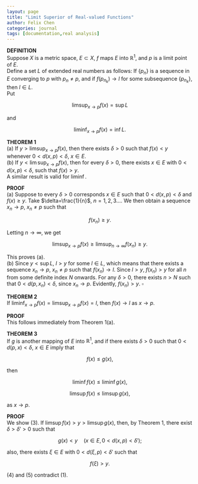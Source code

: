```yaml
---
layout: page
title: "Limit Superior of Real-valued Functions"
author: Felix Chen
categories: journal
tags: [documentation,real analysis]
---
```


**DEFINITION**\
Suppose $X$ is a metric space, $E\subset X$, $f$ maps $E$ into $\mathbb{R}^1$,
and $p$ is a limit point of $E$.\
Define a set $L$ of extended real numbers as follows: If $\{p_n\}$ is a sequence
in $E$ converging to $p$ with $p_n\not=p$, and if $f(p_{n_k})\rightarrow l$
for some subsequence $\{p_{n_k}\}$, then $l\in L$.\
Put

$$\limsup_{x\rightarrow p}f(x)=\sup L$$

and

$$\liminf_{x\rightarrow p}f(x)=\inf L\mbox{.}$$

**THEOREM 1**\
(a) If $y>\limsup_{x\rightarrow p}f(x)$, then there exists $\delta>0$ such that
$f(x)<y$ whenever $0<d(x,p)<\delta$, $x\in E$. \
(b) If $y<\lim\sup_{x\rightarrow p}f(x)$, then for every $\delta>0$, there exists
$x\in E$ with $0<d(x,p)<\delta$, such that $f(x)>y\mbox{.}$\
A similar result is valid for $\liminf$.

**PROOF**\
(a) Suppose to every $\delta>0$ corresponds $x\in E$ such that $0<d(x,p)<\delta$
and $f(x)\geq y$. Take $\delta=\frac{1}{n}$, $n=1,2,3...$. We then obtain a sequence
$x_n\rightarrow p$, $x_n\not=p$ such that

$$f(x_n)\geq y\mbox{.}$$

Letting $n\rightarrow\infty$, we get

$$\limsup_{x\rightarrow p}f(x)\geq \limsup_{n\rightarrow\infty}f(x_n)\geq y\mbox{.}$$

This proves (a).\
(b) Since $y<\sup L$, $l>y$ for some $l\in L$, which means that there exists a sequence
$x_n\rightarrow p$, $x_n\not=p$ such that $f(x_n)\rightarrow l$. Since $l>y$, $f(x_n)>y$
for all $n$ from some definite index $N$ onwards. For any $\delta>0$, there exists $n>N$
such that $0<d(p,x_n)<\delta$, since $x_n\rightarrow p$. Evidently, $f(x_n)>y$. $\square$

**THEOREM 2**\
If $\liminf_{x\rightarrow p}f(x)=\limsup_{x\rightarrow p}f(x)=l$, then $f(x)\rightarrow l$
as $x\rightarrow p$.

**PROOF**\
This follows immediately from Theorem 1(a).

**THEOREM 3**\
If $g$ is another mapping of $E$ into $\mathbb{R}^1$, and if there exists $\delta>0$ such
that $0<d(p,x)<\delta$, $x\in E$ imply that

$$\tag{1}f(x)\leq g(x)\mbox{,}$$

then

$$\tag{2}\liminf f(x)\leq\liminf g(x)\mbox{,}$$

$$\tag{3}\limsup f(x)\leq\limsup g(x)\mbox{,}$$

as $x\rightarrow p$.

**PROOF**\
We show (3). If $\limsup f(x)>y>\limsup g(x)$, then, by Theorem 1, there exist $\delta>\delta'>0$
such that

$$\tag{4}g(x)<y\quad(x\in E,0<d(x,p)<\delta')\mbox{;}$$

also, there exists $\xi\in E$ with $0<d(\xi,p)<\delta'$ such that

$$\tag{5}f(\xi)>y\mbox{.}$$

(4) and (5) contradict (1).